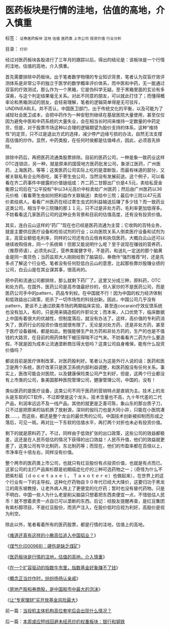 # 医药板块是行情的洼地，估值的高地，介入慎重

标签： `证券医药板块` `洼地` `估值` `医药类` `上市公司` `投资价值` `行业分析` 

目录： `打印`

经过对医药板块各股进行了三年月的跟踪以后，得出的结论是：该板块是一个行情的洼地，估值的高地，介入慎重。



首先需要排除中药板块。出于笔者数学物理的专业知识背景，笔者认为双盲疗效评测体系是非常公平的独立于医学的数学概率评价体系，而中医和中药，无一能通过双盲的疗效测试，那么作为一个黑箱，它是伪科学无疑。至于黑箱里面的玄论有多深奥，与这个判定结果毫无关系。对此不同意的朋友，可以就此打住了；而懂得概率论和黑箱测试的朋友，会轻易理解，笔者的逻辑简单得是无可驳斥，UNDINIEABLE。并不否认，中国医卫部门，出于传统文化的平衡，以及可能为了减轻社会医卫成本，会把中药作为一种安慰剂继续在基层医院大量使用，甚至仅仅因为避免中医和中药系统的大量失业，会在相当长时间来维持一定数量的中药定货，但是，对于股票市场这种以合理的逻辑期望为股价支持的体系，这种“维持性”的定货，只不过是退出方式的选择，减少停产边缘亏损的办法，自然无法支撑高估值的炒作。显然，中药类股，在任何时侯都是估值峰点，因此，必须首先排除。



排除中药后，再把医药流通类股票排除。目前的医药公司，一种是象一致药业这样OTC连锁店，另一种，就是原来的国营地方医药批发公司，象浙江医药，广州医药，上海医药，等等；这类医药公司实际上吃的是垄断饭，而最有味道的部分，又被关联私有企业所吞吃，属于寄生虫公司，当然没有发展前途。这个例子，可以看看在齐二药事件中披露的价值链组成：齐二药二甘醇出厂价是4.5元，卖给私营金衡原公司后在“公平投标”中以34元高价中标卖给广州医药；然后由广州医药以36元价格（看看寄生虫如何把利益作关联输送）卖给中三院；最后中三院以47元高价卖给病人。看看广州医药在经过寄生虫式的利益输送后赚了多少钱？而一致药业这类公司，相当于中三院赚的那１１元，只不过是非处方药，毛利率更加低得多。不妨看看这几家医药公司的这种业务背景和目前的估值高度，还有没有投资价值。



其实，连白云山这样的“药厂”现在也已经是医药流通为主营；它收购的百特业务，就是主要供应医疗设备和检验试剂的行业；以向医院关系人倒卖医疗设备和试剂为主，高营业额低毛利率，同样的公司还有白云倍肯和执信医药，大概白云山还可以继续收购倍肯，同一个系统嘛！但那又能说明什么呢？至于说现在赚钱的营养药，（推荐师语），必须先纠正，营养类属健字号，不是药，和送礼一定送的那个脑黄金是同一类货色；当药监郑大人刚刚给割了脑袋后，券商作“强烈推荐”时，还是先多点了解这个行业吧。笔者没有任何贬低白云山的意思，比起那些靠炒股赚业绩的公司，白云山是在其业谋其事，很高尚的。



把中药和流通公司都排除，那么就剩下药厂了。这里又分成三种，原料药，OTC和处方药。在国外，医药公司是高市值最好炒的，但人家炒的不是医药公司，而是医药公司手中的pattern，药品专利权。在中国就不行！因为中国的权力经济体制和低效益出口政策，扼杀了一切市场性的科技创新。因此，中国公司几乎没有pattern，更谈不上通过欧美市场的两期临床实验，甚至连cocarain疗效反馈系统也没有加入，有的，只是用来搞造假的升职论文；而本来，人口优势下，临床数据上中国有着很大的优越性，但制度落后，就没有办法了。这样，高价值的专利药消失了，医药行业的投资价值也就很有限了，无论是对处方药，还是非处方药，甚至于医疗设备器械，都是如此。勉强能够生产处方药和非处方药的，生产的也是不值钱的大路货，在目前的用药体制下被压得喘不过气来。不妨看看齐二药为什么要造假，不就是因为成本让流通垄断商压得太低吗？这类公司自身难保，能有什么投资价值吗？



都说目前是医疗体制改革，对医药股利好。笔者认为这是外行人说的话：医药和医卫是两个系统，医疗改革只是医卫系统内部利益调整，和医药股没有任何关系。事实上，医改可能会对医院，以及健康保险类公司产生利好，但是，这两个行业都没有上市类的公司，象美国那种医院管理公司，健康管理公司，中国的，没有！



类似医药的是医疗设备，这类公司不同于医药的营销特点是直销为主。技术上的龙头是东软的CT软件，不过即使是这个龙头，技术含量也不高，九十年代差的二代产品，利润率远远不及一线产品。其他的就更是乏善可陈，象山东的那台质子刀，只不过是把原来的钴机换了放射源，深圳的伽玛刀也是大同小异，只能在小医院凑数……，而这些，都还是整个龙业的最优秀的公司。中国技术创新被抑制而形成之落后，可见一斑。再对比一下东软的估值水平，再打两个对折也未必有投资价值。



剩下的就是原料药了。不过，同样由于低效扩张的出口政策，这些公司的效益都极差，这还是在人民币低估的情况下获得的出口效益！人民币升值，他们的效益就更差了，这类公司有华北制药，东北制药等；而现在，他们的市盈率都在百倍以上，市净率在十倍左右，同样没有价值。



整个两市的医药类上市公司，也就只有红豆股份有点投资价值，也就是有点而已。这家公司的主打产品紫杉醇是初期癌症化疗的三种可选药物之一；（奇怪为什么不把紫杉萜（ｄｏｃｅｔａｘｅｌ，
Ｔａｘｏｔｅｒｅ）也做起来），在世界上的这个行业有一下的主导权。这种化疗药物自９０年代已经大大降价，这要归功于黑龙江的周东坡教授，让老外病人用上了更便宜的化疗药；暂时也没有替代药物。只是不明白，中国一些人为什么老是削尖脑袋只想着把东西卖便宜一点，不惜低估人民币！就不想着卖贵一点自已可以垄断的东西。后记：经股友提醒再查，是红豆集团有紫杉醇项目，不是红豆股份，而资产注入，在股价低时应视为利好，高股价是视为利空。



除此以外，笔者看着所有的医药股票，都是行情的洼地，估值上的高地。





《[难道还真有这样的小散高位追入中国铝业？](../../../2007/8/29/难道还真有这样的小散高位追入中国铝业？.md)》

《[煤气化(000968)：硬伤是缺乏煤矿](../../../2007/8/31/煤气化(000968)：硬伤是缺乏煤矿可.md)》

《[医药板块是行情的洼地，估值的高地，介入慎重](../../../2007/9/2/医药板块是行情的洼地，估值的高地，介入慎重.md)》

《[在一个扩容驱动的指数牛市里，指数基金好象赚不了钱](../../../2007/9/2/指数基金好象赚不了钱.md)》

《[概念正当炒作时，纷纷扬扬认亲戚](../../../2007/9/4/概念正当炒作时，纷纷扬扬认亲戚.md)》

《[房地产股和券商股，是中国股市中最大的泡沫](../../../2007/8/31/房地产股和券商股，是中国股市中最大的泡沫.md)》

《[让“专家理财”买开放基金风险最大](../../../2007/8/30/让“专家理财”买开放基金风险最大.md)》













前一篇：[当投机主体机构高位套牢后会出现什么情况？](../../../2007/9/2/当投机主体机构高位套牢后会出现什么情况？.md)

后一篇：[本周或应短线回避未经恶炒的权重板块：银行和钢铁](../../../2007/9/2/本周或应短线回避未经恶炒的权重板块：银行和钢铁.md)